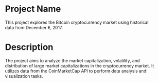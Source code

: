 # Project Name

This project explores the Bitcoin cryptocurrency market using historical data from December 6, 2017.

# Description

The project aims to analyze the market capitalization, volatility, and distribution of large market capitalizations in the cryptocurrency market. It utilizes data from the CoinMarketCap API to perform data analysis and visualization tasks.
